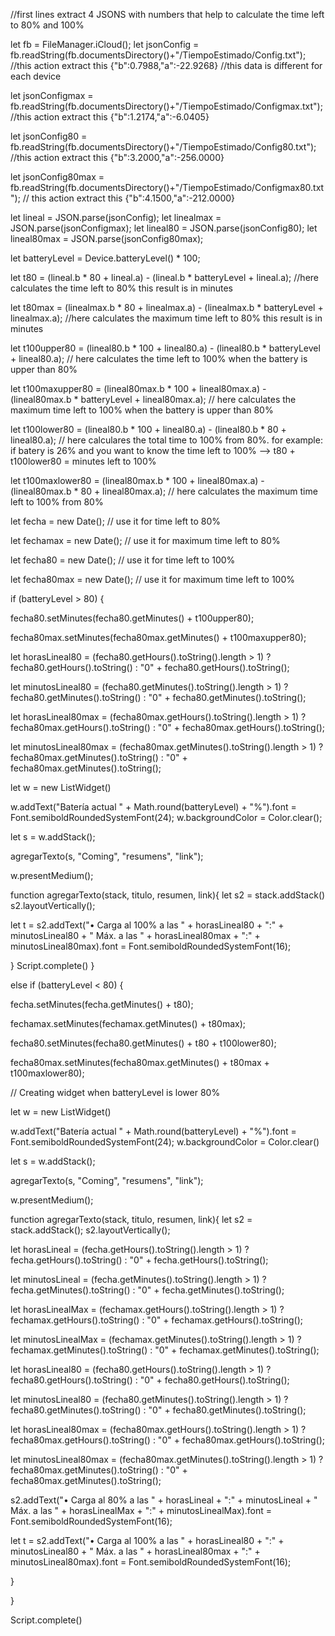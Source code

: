 //first lines extract 4 JSONS with numbers that help to calculate the time left to 80% and 100%

let fb = FileManager.iCloud();
let jsonConfig = fb.readString(fb.documentsDirectory()+"/TiempoEstimado/Config.txt");
//this action extract this {"b":0.7988,"a":-22.9268}
//this data is different for each device

let jsonConfigmax = fb.readString(fb.documentsDirectory()+"/TiempoEstimado/Configmax.txt");
//this action extract this {"b":1.2174,"a":-6.0405}

let jsonConfig80 = fb.readString(fb.documentsDirectory()+"/TiempoEstimado/Config80.txt");
//this action extract this {"b":3.2000,"a":-256.0000}

let jsonConfig80max = fb.readString(fb.documentsDirectory()+"/TiempoEstimado/Configmax80.txt");
// this action extract this {"b":4.1500,"a":-212.0000}

let lineal = JSON.parse(jsonConfig);
let linealmax = JSON.parse(jsonConfigmax);
let lineal80 = JSON.parse(jsonConfig80);
let lineal80max = JSON.parse(jsonConfig80max);

let batteryLevel = Device.batteryLevel() * 100;

let t80 = (lineal.b * 80 + lineal.a) - (lineal.b * batteryLevel + lineal.a);
//here calculates the time left to 80% this result is in minutes

let t80max = (linealmax.b * 80 + linealmax.a) - (linealmax.b * batteryLevel + linealmax.a);
//here calculates the maximum time left to 80% this result is in minutes

let t100upper80 = (lineal80.b * 100 + lineal80.a) - (lineal80.b * batteryLevel + lineal80.a);
// here calculates the time left to 100% when the battery is upper than 80%

let t100maxupper80 = (lineal80max.b * 100 + lineal80max.a) - (lineal80max.b * batteryLevel + lineal80max.a);
// here calculates the maximum time left to 100% when the battery is upper than 80%

let t100lower80 = (lineal80.b * 100 + lineal80.a) - (lineal80.b * 80 + lineal80.a);
// here calculares the total time to 100% from 80%. for example: if batery is 26% and you want to know the time left to 100% --> t80 + t100lower80 = minutes left to 100%

let t100maxlower80 = (lineal80max.b * 100 + lineal80max.a) - (lineal80max.b * 80 + lineal80max.a);
// here calculates the maximum time left to 100% from 80%

let fecha = new Date();
// use it for time left to 80%

let fechamax = new Date();
// use it for maximum time left to 80%

let fecha80 = new Date();
// use it for time left to 100%

let fecha80max = new Date();
// use it for maximum time left to 100%

if (batteryLevel > 80) {

fecha80.setMinutes(fecha80.getMinutes() + t100upper80); 

fecha80max.setMinutes(fecha80max.getMinutes() + t100maxupper80);

let horasLineal80 = (fecha80.getHours().toString().length > 1) ? fecha80.getHours().toString() : "0" + fecha80.getHours().toString();
  
  let minutosLineal80 = (fecha80.getMinutes().toString().length > 1) ? fecha80.getMinutes().toString() : "0" + fecha80.getMinutes().toString();
    
  let horasLineal80max = (fecha80max.getHours().toString().length > 1) ? fecha80max.getHours().toString() : "0" + fecha80max.getHours().toString();
  
  let minutosLineal80max = (fecha80max.getMinutes().toString().length > 1) ? fecha80max.getMinutes().toString() : "0" + fecha80max.getMinutes().toString();

let w = new ListWidget()

w.addText("Batería actual " + Math.round(batteryLevel) + "%").font =
Font.semiboldRoundedSystemFont(24);
w.backgroundColor = Color.clear();

let s = w.addStack();

agregarTexto(s, "Coming", "resumens", "link");

w.presentMedium();

function agregarTexto(stack, titulo, resumen, link){
  let s2 = stack.addStack()
  s2.layoutVertically();

let t = s2.addText("• Carga al 100% a las " + horasLineal80 + ":" + minutosLineal80 + " Máx. a las " + horasLineal80max + ":" + minutosLineal80max).font = Font.semiboldRoundedSystemFont(16);

  }
Script.complete()
}

else if (batteryLevel < 80) {

fecha.setMinutes(fecha.getMinutes() + t80);
  
fechamax.setMinutes(fechamax.getMinutes() + t80max); 

fecha80.setMinutes(fecha80.getMinutes() + t80 + t100lower80); 

fecha80max.setMinutes(fecha80max.getMinutes() + t80max + t100maxlower80); 


// Creating widget when batteryLevel is lower 80%

let w = new ListWidget()

w.addText("Batería actual " + Math.round(batteryLevel) + "%").font =
Font.semiboldRoundedSystemFont(24);
w.backgroundColor = Color.clear()

let s = w.addStack();

agregarTexto(s, "Coming", "resumens", "link");

w.presentMedium();

function agregarTexto(stack, titulo, resumen, link){
  let s2 = stack.addStack();
  s2.layoutVertically();
  
  let horasLineal = (fecha.getHours().toString().length > 1) ? fecha.getHours().toString() : "0" + fecha.getHours().toString();
  
  let minutosLineal = (fecha.getMinutes().toString().length > 1) ? fecha.getMinutes().toString() : "0" + fecha.getMinutes().toString();
  
  let horasLinealMax = (fechamax.getHours().toString().length > 1) ? fechamax.getHours().toString() : "0" + fechamax.getHours().toString();
  
  let minutosLinealMax = (fechamax.getMinutes().toString().length > 1) ? fechamax.getMinutes().toString() : "0" + fechamax.getMinutes().toString();
  
  let horasLineal80 = (fecha80.getHours().toString().length > 1) ? fecha80.getHours().toString() : "0" + fecha80.getHours().toString();
  
  let minutosLineal80 = (fecha80.getMinutes().toString().length > 1) ? fecha80.getMinutes().toString() : "0" + fecha80.getMinutes().toString();
    
  let horasLineal80max = (fecha80max.getHours().toString().length > 1) ? fecha80max.getHours().toString() : "0" + fecha80max.getHours().toString();
  
  let minutosLineal80max = (fecha80max.getMinutes().toString().length > 1) ? fecha80max.getMinutes().toString() : "0" + fecha80max.getMinutes().toString();
  
  s2.addText("• Carga al 80% a las " + horasLineal + ":" + minutosLineal + " Máx. a las " + horasLinealMax + ":" + minutosLinealMax).font = Font.semiboldRoundedSystemFont(16);

let t = s2.addText("• Carga al 100% a las " + horasLineal80 + ":" + minutosLineal80 + " Máx. a las " + horasLineal80max + ":" + minutosLineal80max).font = Font.semiboldRoundedSystemFont(16);

  }

}

Script.complete()

